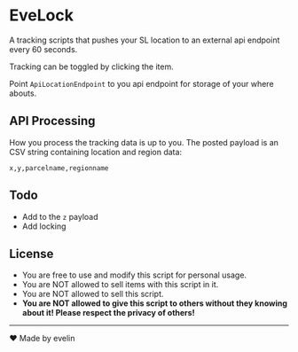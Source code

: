 # EveLock  

A tracking scripts that pushes your SL location to an external api endpoint every 60 seconds.

Tracking can be toggled by clicking the item.

Point `ApiLocationEndpoint` to you api endpoint for storage of your where abouts.

## API Processing

How you process the tracking data is up to you. The posted payload is an CSV string containing location and region data:

`x,y,parcelname,regionname`


## Todo

- Add to the `z` payload
- Add locking

## License

- You are free to use and modify this script for personal usage.
- You are NOT allowed to sell items with this script in it.
- You are NOT allowed to sell this script.
- **You are NOT allowed to give this script to others without they knowing about it! Please respect the privacy of others!**


---


❤ Made by evelin

